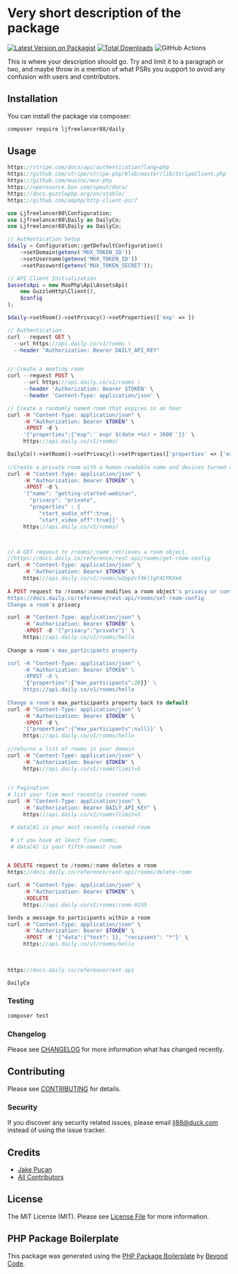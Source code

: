 # Very short description of the package

[![Latest Version on Packagist](https://img.shields.io/packagist/v/ljfreelancer88/daily.svg?style=flat-square)](https://packagist.org/packages/ljfreelancer88/daily)
[![Total Downloads](https://img.shields.io/packagist/dt/ljfreelancer88/daily.svg?style=flat-square)](https://packagist.org/packages/ljfreelancer88/daily)
![GitHub Actions](https://github.com/ljfreelancer88/daily/actions/workflows/main.yml/badge.svg)

This is where your description should go. Try and limit it to a paragraph or two, and maybe throw in a mention of what PSRs you support to avoid any confusion with users and contributors.

## Installation

You can install the package via composer:

```bash
composer require ljfreelancer88/daily
```

## Usage

```php
https://stripe.com/docs/api/authentication?lang=php
https://github.com/stripe/stripe-php/blob/master/lib/StripeClient.php
https://github.com/muxinc/mux-php
https://opensource.box.com/spout/docs/
https://docs.guzzlephp.org/en/stable/
https://github.com/amphp/http-client-psr7

use Ljfreelancer88\Configuration;
use Ljfreelancer88\Daily as DailyCo;
use Ljfreelancer88\Daily as DailyCo;

// Authentication Setup
$daily = Configuration::getDefaultConfiguration()
    ->setDomain(getenv('MUX_TOKEN_ID'))
    ->setUsername(getenv('MUX_TOKEN_ID'))
    ->setPassword(getenv('MUX_TOKEN_SECRET'));

// API Client Initialization
$assetsApi = new MuxPhp\Api\AssetsApi(
    new GuzzleHttp\Client(),
    $config
);

$daily->setRoom()->setPrivacy()->setProperties(['exp' => ])

// Authentication
curl --request GET \
  --url https://api.daily.co/v1/rooms \
  --header "Authorization: Bearer DAILY_API_KEY"


// Create a meeting room
curl --request POST \
     --url https://api.daily.co/v1/rooms \
     --header 'Authorization: Bearer $TOKEN' \
     --header 'Content-Type: application/json' \     

// Create a randomly named room that expires in an hour
curl -H "Content-Type: application/json" \
     -H "Authorization: Bearer $TOKEN" \
     -XPOST -d \
     '{"properties":{"exp":'`expr $(date +%s) + 3600`'}}' \
     https://api.daily.co/v1/rooms/

DailyCo()->setRoom()->setPrivacy()->setProperties(['properties' => ['exp' => ]])
        
//Create a private room with a human-readable name and devices turned off at start
curl -H "Content-Type: application/json" \
     -H "Authorization: Bearer $TOKEN" \
     -XPOST -d \
     '{"name": "getting-started-webinar",
       "privacy": "private",
       "properties" : {
          "start_audio_off":true,
          "start_video_off":true}}' \
     https://api.daily.co/v1/rooms/



// A GET request to /rooms/:name retrieves a room object.
//https://docs.daily.co/reference/rest-api/rooms/get-room-config
curl -H "Content-Type: application/json" \
     -H "Authorization: Bearer $TOKEN" \
     https://api.daily.co/v1/rooms/w2pp2cf4kltgFACPKXmX
                
A POST request to /rooms/:name modifies a room object's privacy or configuration properties.
https://docs.daily.co/reference/rest-api/rooms/set-room-config
Change a room's privacy

curl -H "Content-Type: application/json" \
     -H "Authorization: Bearer $TOKEN" \
     -XPOST -d '{"privacy":"private"}' \
     https://api.daily.co/v1/rooms/hello
        
Change a room's max_participants property

curl -H "Content-Type: application/json" \
     -H "Authorization: Bearer $TOKEN" \
     -XPOST -d \
     '{"properties":{"max_participants":20}}' \
     https://api.daily.co/v1/rooms/hello
        
Change a room's max_participants property back to default
curl -H "Content-Type: application/json" \
     -H "Authorization: Bearer $TOKEN" \
     -XPOST -d \
     '{"properties":{"max_participants":null}}' \
     https://api.daily.co/v1/rooms/hello
                                             
//returns a list of rooms in your domain
curl -H "Content-Type: application/json" \
     -H "Authorization: Bearer $TOKEN" \
     https://api.daily.co/v1/rooms?limit=5
        

// Pagination
# list your five most recently created rooms
curl -H "Content-Type: application/json" \
     -H "Authorization: Bearer DAILY_API_KEY" \
     https://api.daily.co/v1/rooms?limit=5

 # data[0] is your most recently created room

 # if you have at least five rooms,
 # data[4] is your fifth-newest room


A DELETE request to /rooms/:name deletes a room
https://docs.daily.co/reference/rest-api/rooms/delete-room

curl -H "Content-Type: application/json" \
     -H "Authorization: Bearer $TOKEN" \
     -XDELETE 
     https://api.daily.co/v1/rooms/room-0253

Sends a message to participants within a room
curl -H "Content-Type: application/json" \
     -H "Authorization: Bearer $TOKEN" \
     -XPOST -d '{"data":{"test": 1}, "recipient": "*"}' \
     https://api.daily.co/v1/rooms/hello
        
        

https://docs.daily.co/reference/rest-api

DailyCo
```

### Testing

```bash
composer test
```

### Changelog

Please see [CHANGELOG](CHANGELOG.md) for more information what has changed recently.

## Contributing

Please see [CONTRIBUTING](CONTRIBUTING.md) for details.

### Security

If you discover any security related issues, please email lj88@duck.com instead of using the issue tracker.

## Credits

-   [Jake Pucan](https://github.com/ljfreelancer88)
-   [All Contributors](../../contributors)

## License

The MIT License (MIT). Please see [License File](LICENSE.md) for more information.

## PHP Package Boilerplate

This package was generated using the [PHP Package Boilerplate](https://laravelpackageboilerplate.com) by [Beyond Code](http://beyondco.de/).
